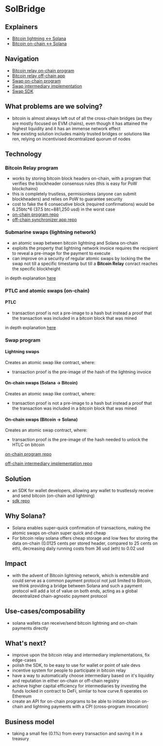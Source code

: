 # SolBridge

## Explainers
- [Bitcoin lightning <-> Solana](https://github.com/adambor/SolLightning-readme/blob/main/sol-submarine-swaps.md)
- [Bitcoin on-chain <-> Solana](https://github.com/adambor/SolLightning-readme/blob/main/sol-onchain-swaps.md)

## Navigation
- [Bitcoin relay on-chain program](https://github.com/adambor/BTCRelay-Sol)
- [Bitcoin relay off-chain app](https://github.com/adambor/BTCRelay-Sol-Offchain)
- [Swap on-chain program](https://github.com/adambor/SolLightning-program)
- [Swap intermediary implementation](https://github.com/adambor/SolLightning-Intermediary)
- [Swap SDK](https://github.com/adambor/SolLightning-sdk)

## What problems are we solving?
- bitcoin is almost always left out of all the cross-chain bridges (as they are mostly focused on EVM chains), even though it has attained the highest liquidity and it has an immense network effect
- few existing solution includes mainly trusted bridges or solutions like ren, relying on incentivised decentralized quorum of nodes

## Technology
### Bitcoin Relay program
- works by storing bitcoin block headers on-chain, with a program that verifies the blockheader consensus rules (this is easy for PoW blockchains)
- this is completely trustless, permisionless (anyone can submit blockheaders) and relies on PoW to guarantee security
- cost to fake the 6 consecutive block (required confirmations) would be 6.25btc\*6 (37.5 btc=881,250 usd) in the worst case
- [on-chain program repo](https://github.com/adambor/BTCRelay-Sol)
- [off-chain synchronizer app repo](https://github.com/adambor/BTCRelay-Sol-Offchain)

### Submarine swaps (lightning network)
- an atomic swap between bitcoin lightning and Solana on-chain
- exploits the property that lightning network invoice requires the recipient to reveal a pre-image for the payment to execute
- can improve on a security of regular atomic swaps by locking the the swap not till a specific timestamp but till a **Bitcoin Relay** conract reaches the specific blockheight

in depth explanation [here](https://github.com/adambor/SolLightning-readme/blob/main/sol-submarine-swaps.md)

### PTLC and atomic swaps (on-chain)
#### PTLC
- transaction proof is not a pre-image to a hash but instead a proof that the transaction was included in a bitcoin block that was mined

in depth explanation [here](https://github.com/adambor/SolLightning-readme/blob/main/sol-onchain-swaps.md)

### Swap program
#### Lightning swaps
Creates an atomic swap like contract, where:
- transaction proof is the pre-image of the hash of the lightning invoice

#### On-chain swaps (Solana -> Bitcoin)
Creates an atomic swap like contract, where:
- transaction proof is not a pre-image to a hash but instead a proof that the transaction was included in a bitcoin block that was mined

#### On-chain swaps (Bitcoin -> Solana)
Creates an atomic swap contract, where:
- transaction proof is the pre-image of the hash needed to unlock the HTLC on bitcoin

[on-chain program repo](https://github.com/adambor/SolLightning-program)

[off-chain intermediary implementation repo](https://github.com/adambor/SolLightning-Intermediary)

## Solution
- an SDK for wallet developers, allowing any wallet to trustlessly receive and send bitcoin (on-chain and lightning)
- [sdk repo](https://github.com/adambor/SolLightning-sdk)

## Why Solana?
- Solana enables super-quick confirmation of transactions, making the atomic swaps on-chain super quick and cheap
- For bitcoin relay solana offers cheap storage and low fees for storing the data on-chain (0.0125 cents per stored header, compared to 25 cents on eth), decreasing daily running costs from 36 usd (eth) to 0.02 usd

## Impact
- with the advent of Bitcoin lightning network, which is extensible and could serve as a common payment protocol not just limited to Bitcoin, we think providing a bridge between Solana and such a payment protocol will add a lot of value on both ends, acting as a global decentralized chain-agnostic payment protocol

## Use-cases/composability
- solana wallets can receive/send bitcoin lightning and on-chain payments directly

## What's next?
- improve upon the bitcoin relay and intermediary implementations, fix edge-cases
- polish the SDK, to be easy to use for wallet or point of sale devs
- incentive system for people to participate in bitcoin relay
- have a way to automatically choose intermediary based on it's liquidity and reputation in either on-chain or off-chain registry
- achieve higher capital efficiency for intermediaries by investing the funds locked in contract to DeFi, similar to how curve.fi operates on Ethereum
- create an API for on-chain programs to be able to initiate bitcoin on-chain and lightning payments with a CPI (cross-program invocation)

## Business model
- taking a small fee (0.1%) from every transaction and saving it in a treasury
